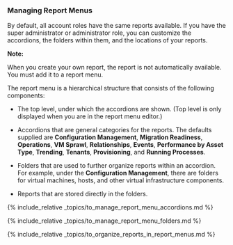 ### Managing Report Menus

By default, all account roles have the same reports available. If you
have the super administrator or administrator role, you can customize
the accordions, the folders within them, and the locations of your
reports.

**Note:**

When you create your own report, the report is not automatically
available. You must add it to a report menu.

</div>

The report menu is a hierarchical structure that consists of the
following components:

  - The top level, under which the accordions are shown. (Top level is
    only displayed when you are in the report menu editor.)

  - Accordions that are general categories for the reports. The defaults
    supplied are **Configuration Management**, **Migration Readiness**,
    **Operations**, **VM Sprawl**, **Relationships**, **Events**,
    **Performance by Asset Type**, **Trending**, **Tenants**,
    **Provisioning**, and **Running Processes**.

  - Folders that are used to further organize reports within an
    accordion. For example, under the **Configuration Management**,
    there are folders for virtual machines, hosts, and other virtual
    infrastructure components.

  - Reports that are stored directly in the folders.

{% include_relative _topics/to_manage_report_menu_accordions.md %}

{% include_relative _topics/to_manage_report_menu_folders.md %}

{% include_relative
_topics/to_organize_reports_in_report_menus.md %}
